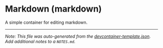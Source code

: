 
# Markdown (markdown)

A simple container for editing markdown.





---

_Note: This file was auto-generated from the [devcontainer-template.json](https://github.com/igecloudsdev/my-developer/blob/main/src/markdown/devcontainer-template.json).  Add additional notes to a `NOTES.md`._
